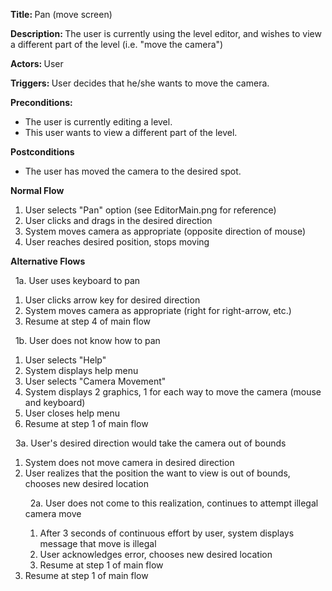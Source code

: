 <strong> Title: </strong>
Pan (move screen)

<strong> Description: </strong>
The user is currently using the level editor, and wishes to view a different part of the level (i.e. "move the camera")

<strong> Actors: </strong>
User

<strong> Triggers: </strong>
User decides that he/she wants to move the camera.

<strong> Preconditions: </strong>

<ul>
<li>The user is currently editing a level.</li>
<li>This user wants to view a different part of the level.</li>
</ul>

<strong> Postconditions </strong>

<ul>
<li>The user has moved the camera to the desired spot.</li>
</ul>

<strong> Normal Flow </strong>

<ol>
<li>User selects "Pan" option (see EditorMain.png for reference)</li>
<li>User clicks and drags in the desired direction</li>
<li>System moves camera as appropriate (opposite direction of mouse)</li>
<li>User reaches desired position, stops moving</li>
</ol>

<strong> Alternative Flows </strong>

&nbsp;&nbsp;1a. User uses keyboard to pan
  <ol>
    <li>User clicks arrow key for desired direction</li>
    <li>System moves camera as appropriate (right for right-arrow, etc.)</li>
    <li>Resume at step 4 of main flow</li>
  </ol>
  
&nbsp;&nbsp;1b. User does not know how to pan
  <ol>
    <li>User selects "Help"</li>
    <li>System displays help menu</li>
    <li>User selects "Camera Movement"</li>
    <li>System displays 2 graphics, 1 for each way to move the camera (mouse and keyboard)</li>
    <li>User closes help menu</li>
    <li>Resume at step 1 of main flow</li>
  </ol>

&nbsp;&nbsp;3a. User's desired direction would take the camera out of bounds
  <ol>
    <li>System does not move camera in desired direction</li>
    <li>User realizes that the position the want to view is out of bounds, chooses new desired location
 
  &nbsp;&nbsp;2a. User does not come to this realization, continues to attempt illegal camera move
  <ol>
      <li>After 3 seconds of continuous effort by user, system displays message that move is illegal</li>
      <li>User acknowledges error, chooses new desired location</li>
      <li>Resume at step 1 of main flow</li>
  </ol>
  </li>
    <li>Resume at step 1 of main flow</li>
  </ol>

